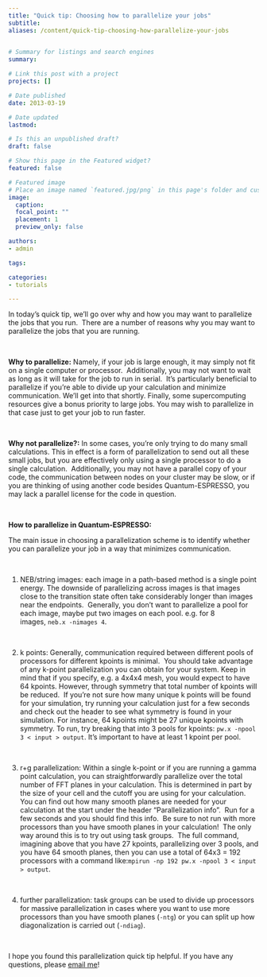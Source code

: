 ```yaml
---
title: "Quick tip: Choosing how to parallelize your jobs"
subtitle:
aliases: /content/quick-tip-choosing-how-parallelize-your-jobs
 

# Summary for listings and search engines
summary: 

# Link this post with a project
projects: []

# Date published
date: 2013-03-19

# Date updated
lastmod: 

# Is this an unpublished draft?
draft: false

# Show this page in the Featured widget?
featured: false

# Featured image
# Place an image named `featured.jpg/png` in this page's folder and customize its options here.
image:
  caption: 
  focal_point: ""
  placement: 1
  preview_only: false

authors:
- admin

tags:

categories:
- tutorials

---
```

In today’s quick tip, we’ll go over why and how you may want to parallelize the jobs that you run.  There are a number of reasons why you may want to parallelize the jobs that you are running.  


 


**Why to parallelize:** Namely, if your job is large enough, it may simply not fit on a single computer or processor.  Additionally, you may not want to wait as long as it will take for the job to run in serial.  It’s particularly beneficial to parallelize if you’re able to divide up your calculation and minimize communication. We’ll get into that shortly. Finally, some supercomputing resources give a bonus priority to large jobs. You may wish to parallelize in that case just to get your job to run faster.


 


**Why not parallelize?:** In some cases, you’re only trying to do many small calculations. This in effect is a form of parallelization to send out all these small jobs, but you are effectively only using a single processor to do a single calculation.  Additionally, you may not have a parallel copy of your code, the communication between nodes on your cluster may be slow, or if you are thinking of using another code besides Quantum-ESPRESSO, you may lack a parallel license for the code in question.


 


**How to parallelize in Quantum-ESPRESSO:**


The main issue in choosing a parallelization scheme is to identify whether you can parallelize your job in a way that minimizes communication.


 


1. NEB/string images: each image in a path-based method is a single point energy. The downside of parallelizing across images is that images close to the transition state often take considerably longer than images near the endpoints.  Generally, you don’t want to parallelize a pool for each image, maybe put two images on each pool. e.g. for 8 images, `neb.x -nimages 4`.

 


2. k points: Generally, communication required between different pools of processors for different kpoints is minimal.  You should take advantage of any k-point parallelization you can obtain for your system. Keep in mind that if you specify, e.g. a 4x4x4 mesh, you would expect to have 64 kpoints. However, through symmetry that total number of kpoints will be reduced.  If you’re not sure how many unique k points will be found for your simulation, try running your calculation just for a few seconds and check out the header to see what symmetry is found in your simulation. For instance, 64 kpoints might be 27 unique kpoints with symmetry. To run, try breaking that into 3 pools for kpoints: `pw.x -npool 3 < input > output`. It’s important to have at least 1 kpoint per pool.

 

3. r+g parallelization: Within a single k-point or if you are running a gamma point calculation, you can straightforwardly parallelize over the total number of FFT planes in your calculation. This is determined in part by the size of your cell and the cutoff you are using for your calculation. You can find out how many smooth planes are needed for your calculation at the start under the header “Parallelization info”.  Run for a few seconds and you should find this info.  Be sure to not run with more processors than you have smooth planes in your calculation!  The only way around this is to try out using task groups.  The full command, imagining above that you have 27 kpoints, parallelizing over 3 pools, and you have 64 smooth planes, then you can use a total of 64x3 = 192 processors with a command like:`mpirun -np 192 pw.x -npool 3 < input > output`.

 


4. further parallelization: task groups can be used to divide up processors for massive parallelization in cases where you want to use more processors than you have smooth planes (`-ntg`) or you can split up how diagonalization is carried out (`-ndiag`).

 


I hope you found this parallelization quick tip helpful. If you have any questions, please [email me](mailto:hjkulik@mit.edu?subject=Questions%20about%20parallelization%20quick%20tip "mailto:hjkulik@mit.edu?subject=Questions about parallelization quick tip")!


